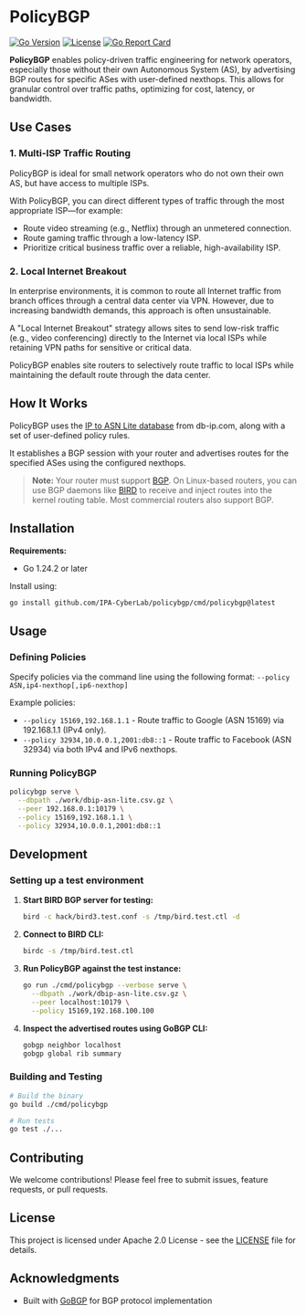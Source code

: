 # PolicyBGP

[![Go Version](https://img.shields.io/github/go-mod/go-version/IPA-CyberLab/policybgp)](https://golang.org/)
[![License](https://img.shields.io/github/license/IPA-CyberLab/policybgp)](LICENSE)
[![Go Report Card](https://goreportcard.com/badge/github.com/IPA-CyberLab/policybgp)](https://goreportcard.com/report/github.com/IPA-CyberLab/policybgp)

**PolicyBGP** enables policy-driven traffic engineering for network operators, especially those without their own Autonomous System (AS), by advertising BGP routes for specific ASes with user-defined nexthops. This allows for granular control over traffic paths, optimizing for cost, latency, or bandwidth.

## Use Cases

### 1. Multi-ISP Traffic Routing

PolicyBGP is ideal for small network operators who do not own their own AS, but have access to multiple ISPs.

With PolicyBGP, you can direct different types of traffic through the most appropriate ISP—for example:
- Route video streaming (e.g., Netflix) through an unmetered connection.
- Route gaming traffic through a low-latency ISP.
- Prioritize critical business traffic over a reliable, high-availability ISP.

### 2. Local Internet Breakout

In enterprise environments, it is common to route all Internet traffic from branch offices through a central data center via VPN. However, due to increasing bandwidth demands, this approach is often unsustainable.

A "Local Internet Breakout" strategy allows sites to send low-risk traffic (e.g., video conferencing) directly to the Internet via local ISPs while retaining VPN paths for sensitive or critical data.

PolicyBGP enables site routers to selectively route traffic to local ISPs while maintaining the default route through the data center.

## How It Works

PolicyBGP uses the [IP to ASN Lite database](https://db-ip.com/db/download/ip-to-asn-lite) from db-ip.com, along with a set of user-defined policy rules.

It establishes a BGP session with your router and advertises routes for the specified ASes using the configured nexthops.

> **Note:** Your router must support [BGP](https://en.wikipedia.org/wiki/Border_Gateway_Protocol). On Linux-based routers, you can use BGP daemons like [BIRD](https://bird.network.cz/) to receive and inject routes into the kernel routing table. Most commercial routers also support BGP.

## Installation

**Requirements:**
- Go 1.24.2 or later

Install using:

```bash
go install github.com/IPA-CyberLab/policybgp/cmd/policybgp@latest
```

## Usage

### Defining Policies

Specify policies via the command line using the following format: `--policy ASN,ip4-nexthop[,ip6-nexthop]`

Example policies:
- `--policy 15169,192.168.1.1` - Route traffic to Google (ASN 15169) via 192.168.1.1 (IPv4 only).
- `--policy 32934,10.0.0.1,2001:db8::1` - Route traffic to Facebook (ASN 32934) via both IPv4 and IPv6 nexthops.

### Running PolicyBGP

```bash
policybgp serve \
  --dbpath ./work/dbip-asn-lite.csv.gz \
  --peer 192.168.0.1:10179 \
  --policy 15169,192.168.1.1 \
  --policy 32934,10.0.0.1,2001:db8::1
```

## Development

### Setting up a test environment

1. **Start BIRD BGP server for testing:**
   ```bash
   bird -c hack/bird3.test.conf -s /tmp/bird.test.ctl -d
   ```

2. **Connect to BIRD CLI:**
   ```bash
   birdc -s /tmp/bird.test.ctl
   ```

3. **Run PolicyBGP against the test instance:**
   ```bash
   go run ./cmd/policybgp --verbose serve \
     --dbpath ./work/dbip-asn-lite.csv.gz \
     --peer localhost:10179 \
     --policy 15169,192.168.100.100
   ```

4. **Inspect the advertised routes using GoBGP CLI:**
   ```bash
   gobgp neighbor localhost
   gobgp global rib summary
   ```

### Building and Testing

```bash
# Build the binary
go build ./cmd/policybgp

# Run tests
go test ./...
```

## Contributing

We welcome contributions! Please feel free to submit issues, feature requests, or pull requests.

## License

This project is licensed under Apache 2.0 License - see the [LICENSE](LICENSE) file for details.

## Acknowledgments

- Built with [GoBGP](https://github.com/osrg/gobgp) for BGP protocol implementation